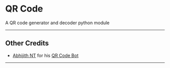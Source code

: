 # QR Code
A QR code generator and decoder python module

---

## Other Credits

- [Abhijith NT](https://github.com/AbhijithNT) for his [QR Code Bot](https://github.com/AbhijithNT/QRCode-Telegram-bot)

---

